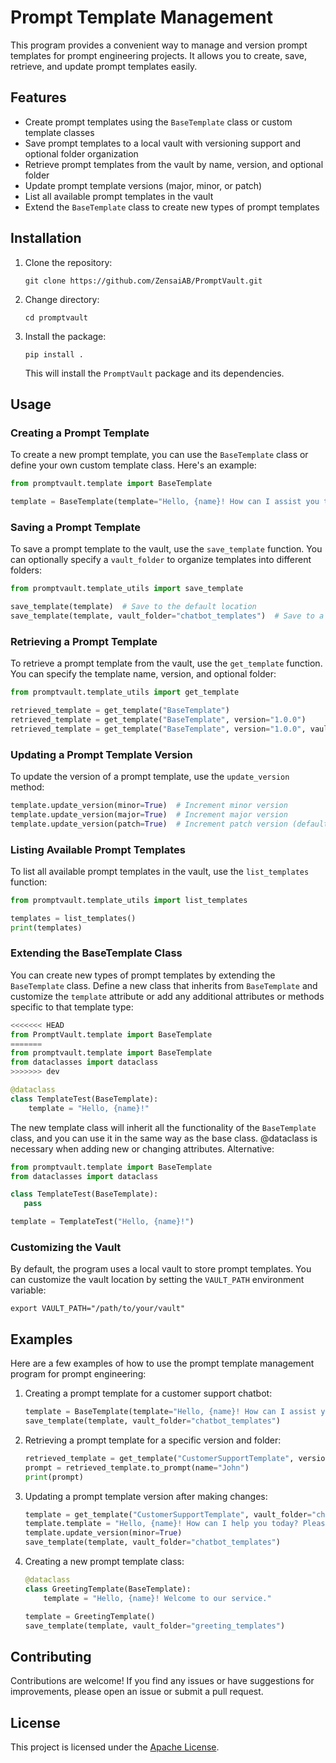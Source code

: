# Prompt Template Management

This program provides a convenient way to manage and version prompt templates for prompt engineering projects. It allows you to create, save, retrieve, and update prompt templates easily.

## Features

- Create prompt templates using the `BaseTemplate` class or custom template classes
- Save prompt templates to a local vault with versioning support and optional folder organization
- Retrieve prompt templates from the vault by name, version, and optional folder
- Update prompt template versions (major, minor, or patch)
- List all available prompt templates in the vault
- Extend the `BaseTemplate` class to create new types of prompt templates

## Installation

1. Clone the repository:
   ```
   git clone https://github.com/ZensaiAB/PromptVault.git
   ```
2. Change directory:
   ```
   cd promptvault
   ```
3. Install the package:
   ```
   pip install .
   ```

   This will install the `PromptVault` package and its dependencies.

## Usage

### Creating a Prompt Template

To create a new prompt template, you can use the `BaseTemplate` class or define your own custom template class. Here's an example:

```python
from promptvault.template import BaseTemplate

template = BaseTemplate(template="Hello, {name}! How can I assist you today?")
```

### Saving a Prompt Template

To save a prompt template to the vault, use the `save_template` function. You can optionally specify a `vault_folder` to organize templates into different folders:

```python
from promptvault.template_utils import save_template

save_template(template)  # Save to the default location
save_template(template, vault_folder="chatbot_templates")  # Save to a specific folder
```

### Retrieving a Prompt Template

To retrieve a prompt template from the vault, use the `get_template` function. You can specify the template name, version, and optional folder:

```python
from promptvault.template_utils import get_template

retrieved_template = get_template("BaseTemplate")
retrieved_template = get_template("BaseTemplate", version="1.0.0")
retrieved_template = get_template("BaseTemplate", version="1.0.0", vault_folder="chatbot_templates")
```

### Updating a Prompt Template Version

To update the version of a prompt template, use the `update_version` method:

```python
template.update_version(minor=True)  # Increment minor version
template.update_version(major=True)  # Increment major version
template.update_version(patch=True)  # Increment patch version (default)
```

### Listing Available Prompt Templates

To list all available prompt templates in the vault, use the `list_templates` function:

```python
from promptvault.template_utils import list_templates

templates = list_templates()
print(templates)
```

### Extending the BaseTemplate Class

You can create new types of prompt templates by extending the `BaseTemplate` class. Define a new class that inherits from `BaseTemplate` and customize the `template` attribute or add any additional attributes or methods specific to that template type:

```python
<<<<<<< HEAD
from PromptVault.template import BaseTemplate
=======
from promptvault.template import BaseTemplate
from dataclasses import dataclass
>>>>>>> dev

@dataclass
class TemplateTest(BaseTemplate):
    template = "Hello, {name}!"
```

The new template class will inherit all the functionality of the `BaseTemplate` class, and you can use it in the same way as the base class. @dataclass is necessary when adding new or changing attributes. Alternative:

```python
from promptvault.template import BaseTemplate
from dataclasses import dataclass

class TemplateTest(BaseTemplate):
   pass

template = TemplateTest("Hello, {name}!")
```

### Customizing the Vault

By default, the program uses a local vault to store prompt templates. You can customize the vault location by setting the `VAULT_PATH` environment variable:

```
export VAULT_PATH="/path/to/your/vault"
```

## Examples

Here are a few examples of how to use the prompt template management program for prompt engineering:

1. Creating a prompt template for a customer support chatbot:
   ```python
   template = BaseTemplate(template="Hello, {name}! How can I assist you today? Please provide more details about your issue.")
   save_template(template, vault_folder="chatbot_templates")
   ```

2. Retrieving a prompt template for a specific version and folder:
   ```python
   retrieved_template = get_template("CustomerSupportTemplate", version="1.2.0", vault_folder="chatbot_templates")
   prompt = retrieved_template.to_prompt(name="John")
   print(prompt)
   ```

3. Updating a prompt template version after making changes:
   ```python
   template = get_template("CustomerSupportTemplate", vault_folder="chatbot_templates")
   template.template = "Hello, {name}! How can I help you today? Please describe your issue in detail."
   template.update_version(minor=True)
   save_template(template, vault_folder="chatbot_templates")
   ```

4. Creating a new prompt template class:
   ```python
   @dataclass
   class GreetingTemplate(BaseTemplate):
       template = "Hello, {name}! Welcome to our service."

   template = GreetingTemplate()
   save_template(template, vault_folder="greeting_templates")
   ```

## Contributing

Contributions are welcome! If you find any issues or have suggestions for improvements, please open an issue or submit a pull request.

## License

This project is licensed under the [Apache License](LICENSE).